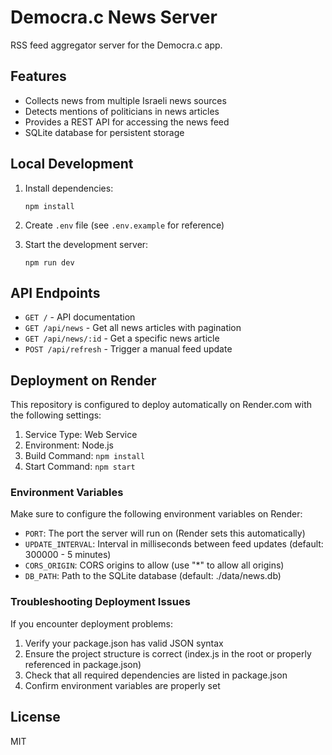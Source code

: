 # Democra.c News Server

RSS feed aggregator server for the Democra.c app.

## Features

- Collects news from multiple Israeli news sources
- Detects mentions of politicians in news articles
- Provides a REST API for accessing the news feed
- SQLite database for persistent storage

## Local Development

1. Install dependencies:
   ```
   npm install
   ```

2. Create `.env` file (see `.env.example` for reference)

3. Start the development server:
   ```
   npm run dev
   ```

## API Endpoints

- `GET /` - API documentation
- `GET /api/news` - Get all news articles with pagination
- `GET /api/news/:id` - Get a specific news article
- `POST /api/refresh` - Trigger a manual feed update

## Deployment on Render

This repository is configured to deploy automatically on Render.com with the following settings:

1. Service Type: Web Service
2. Environment: Node.js
3. Build Command: `npm install`
4. Start Command: `npm start`

### Environment Variables

Make sure to configure the following environment variables on Render:

- `PORT`: The port the server will run on (Render sets this automatically)
- `UPDATE_INTERVAL`: Interval in milliseconds between feed updates (default: 300000 - 5 minutes)
- `CORS_ORIGIN`: CORS origins to allow (use "*" to allow all origins)
- `DB_PATH`: Path to the SQLite database (default: ./data/news.db)

### Troubleshooting Deployment Issues

If you encounter deployment problems:

1. Verify your package.json has valid JSON syntax
2. Ensure the project structure is correct (index.js in the root or properly referenced in package.json)
3. Check that all required dependencies are listed in package.json
4. Confirm environment variables are properly set

## License

MIT 
